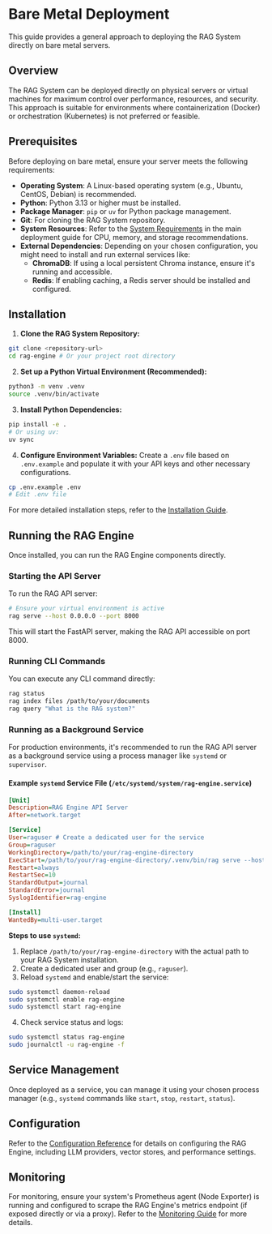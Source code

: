 # Bare Metal Deployment

This guide provides a general approach to deploying the RAG System directly on bare metal servers.

## Overview

The RAG System can be deployed directly on physical servers or virtual machines for maximum control over performance, resources, and security. This approach is suitable for environments where containerization (Docker) or orchestration (Kubernetes) is not preferred or feasible.

## Prerequisites

Before deploying on bare metal, ensure your server meets the following requirements:

*   **Operating System**: A Linux-based operating system (e.g., Ubuntu, CentOS, Debian) is recommended.
*   **Python**: Python 3.13 or higher must be installed.
*   **Package Manager**: `pip` or `uv` for Python package management.
*   **Git**: For cloning the RAG System repository.
*   **System Resources**: Refer to the [System Requirements](../../deployment_guide.md#system-requirements) in the main deployment guide for CPU, memory, and storage recommendations.
*   **External Dependencies**: Depending on your chosen configuration, you might need to install and run external services like:
    *   **ChromaDB**: If using a local persistent Chroma instance, ensure it's running and accessible.
    *   **Redis**: If enabling caching, a Redis server should be installed and configured.

## Installation

1.  **Clone the RAG System Repository:**
```bash
git clone <repository-url>
cd rag-engine # Or your project root directory
```

2.  **Set up a Python Virtual Environment (Recommended):**
```bash
python3 -m venv .venv
source .venv/bin/activate
```

3.  **Install Python Dependencies:**
```bash
pip install -e .
# Or using uv:
uv sync
```

4.  **Configure Environment Variables:**
    Create a `.env` file based on `.env.example` and populate it with your API keys and other necessary configurations.
```bash
cp .env.example .env
# Edit .env file
```

For more detailed installation steps, refer to the [Installation Guide](../../getting-started/installation.md).

## Running the RAG Engine

Once installed, you can run the RAG Engine components directly.

### Starting the API Server

To run the RAG API server:

```bash
# Ensure your virtual environment is active
rag serve --host 0.0.0.0 --port 8000
```

This will start the FastAPI server, making the RAG API accessible on port 8000.

### Running CLI Commands

You can execute any CLI command directly:

```bash
rag status
rag index files /path/to/your/documents
rag query "What is the RAG system?"
```

### Running as a Background Service

For production environments, it's recommended to run the RAG API server as a background service using a process manager like `systemd` or `supervisor`.

#### Example `systemd` Service File (`/etc/systemd/system/rag-engine.service`)

```ini
[Unit]
Description=RAG Engine API Server
After=network.target

[Service]
User=raguser # Create a dedicated user for the service
Group=raguser
WorkingDirectory=/path/to/your/rag-engine-directory
ExecStart=/path/to/your/rag-engine-directory/.venv/bin/rag serve --host 0.0.0.0 --port 8000
Restart=always
RestartSec=10
StandardOutput=journal
StandardError=journal
SyslogIdentifier=rag-engine

[Install]
WantedBy=multi-user.target
```

**Steps to use `systemd`:**

1.  Replace `/path/to/your/rag-engine-directory` with the actual path to your RAG System installation.
2.  Create a dedicated user and group (e.g., `raguser`).
3.  Reload `systemd` and enable/start the service:
```bash
sudo systemctl daemon-reload
sudo systemctl enable rag-engine
sudo systemctl start rag-engine
```
4.  Check service status and logs:
```bash
sudo systemctl status rag-engine
sudo journalctl -u rag-engine -f
```

## Service Management

Once deployed as a service, you can manage it using your chosen process manager (e.g., `systemd` commands like `start`, `stop`, `restart`, `status`).

## Configuration

Refer to the [Configuration Reference](../configuration/configuration-reference.md) for details on configuring the RAG Engine, including LLM providers, vector stores, and performance settings.

## Monitoring

For monitoring, ensure your system's Prometheus agent (Node Exporter) is running and configured to scrape the RAG Engine's metrics endpoint (if exposed directly or via a proxy). Refer to the [Monitoring Guide](../operations/monitoring.md) for more details.
